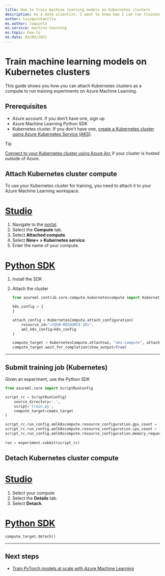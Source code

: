 ```yaml
---
title: How to train machine learning models on Kubernetes clusters
description: As a data scientist, I want to know how I can run training jobs on a Kubernetes cluster
author: luisquintanilla
ms.author: luquinta
ms.service: machine-learning
ms.topic: how-to 
ms.date: 03/09/2021
---
```


# Train machine learning models on Kubernetes clusters

This guide shows you how you can attach Kubernetes clusters as a compute to run training experiments on Azure Machine Learning.

## Prerequisites

- Azure account. If you don't have one, sign up
- Azure Machine Learning Python SDK
- Kubernetes cluster. If you don't have one, [create a Kubernetes cluster using Azure Kubernetes Service (AKS)](/aks/kubernetes-walkthrough).


> [!TIP]
> [Connect to your Kubernetes cluster using Azure Arc](/azure-arc/kubernetes/quickstart-connect-cluster) if your cluster is hosted outside of Azure.

## Attach Kubernetes cluster compute

To use your Kubernetes cluster for training, you need to attach it to your Azure Machine Learning workspace. 

# [Studio ](#tab/studio)

1. Navigate to the [portal](https://ml.azure.com).
1. Select the **Compute** tab.
1. Select **Attached compute**.
1. Select **New+ > Kubernetes service**.
1. Enter the name of your compute.

# [Python SDK](#tab/sdk)

1. Install the SDK
1. Attach the cluster

    ```python
    from azureml.contrib.core.compute.kubernetescompute import KubernetesCompute
    
    k8s_config = {
    }
    
    attach_config = KubernetesCompute.attach_configuration(
        resource_id="<YOUR-RESOURCE-ID>",
        aml_k8s_config=k8s_config
    )
    
    compute_target = KubernetesCompute.attach(ws, "aks-compute", attach_config)
    compute_target.wait_for_completion(show_output=True)
    ```

---

## Submit training job (Kubernetes)

Given an experiment, use the Python SDK

```python
from azureml.core import ScriptRunConfig

script_rc = ScriptRunConfig(
    source_directory='.',
    script='train.py',
    compute_target=cmaks_target
)

script_rc.run_config.amlk8scompute.resource_configuration.gpu_count = 1
script_rc.run_config.amlk8scompute.resource_configuration.cpu_count = 1
script_rc.run_config.amlk8scompute.resource_configuration.memory_request_in_gb = 1
 
run = experiment.submit(script_rc)
```

## Detach Kubernetes cluster compute

# [Studio](#tab/studio)

1. Select your compute
1. Select the **Details** tab.
1. Select **Detach**.

# [Python SDK](#tab/sdk)

```python
compute_target.detach()
```

---


## Next steps

- [Train PyTorch models at scale with Azure Machine Learning](how-to-train-pytorch.md)